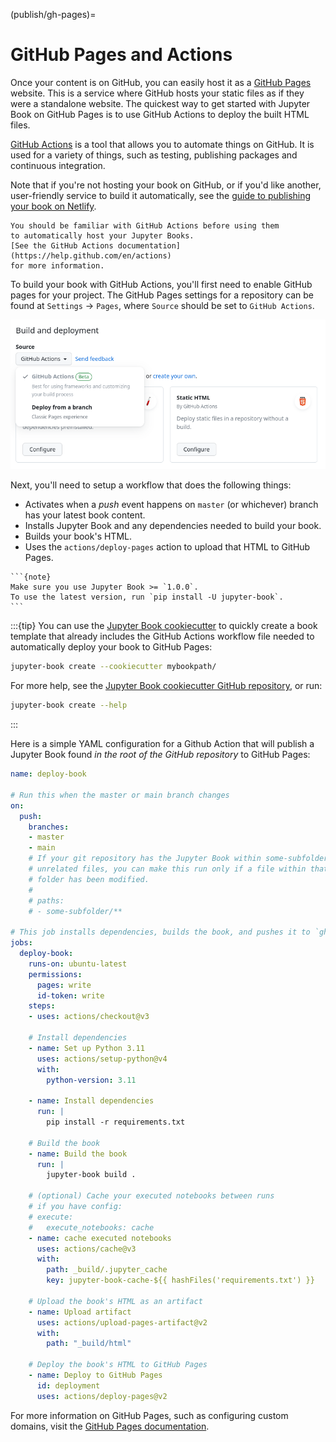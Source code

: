 (publish/gh-pages)=
# GitHub Pages and Actions

Once your content is on GitHub, you can easily host it as a [GitHub Pages](https://docs.github.com/en/pages/quickstart) website. This is a service where GitHub hosts your static files as if they were a standalone website. The quickest way to get started with Jupyter Book on GitHub Pages is to use GitHub Actions to deploy the built HTML files.

[GitHub Actions](https://docs.github.com/en/actions) is a tool that allows you to automate things on GitHub.
It is used for a variety of things, such as testing, publishing packages and continuous integration.

Note that if you're not hosting your book on GitHub,
or if you'd like another, user-friendly service to build it automatically,
see the [guide to publishing your book on Netlify](./netlify.md).

```{note}
You should be familiar with GitHub Actions before using them
to automatically host your Jupyter Books.
[See the GitHub Actions documentation](https://help.github.com/en/actions)
for more information.
```

To build your book with GitHub Actions, you'll first need to enable GitHub pages for your project. The GitHub Pages settings for a repository can be found at `Settings` -> `Pages`, where `Source` should be set to `GitHub Actions`.

![Setting the source for GitHub Pages in the repository settings](../images/ghp-source.png)


Next, you'll need to setup a workflow that does the following things:

* Activates when a *push* event happens on `master` (or whichever)
  branch has your latest book content.
* Installs Jupyter Book and any dependencies needed to build
  your book.
* Builds your book's HTML.
* Uses the `actions/deploy-pages` action to upload that HTML to GitHub Pages.

````{margin}
```{note}
Make sure you use Jupyter Book >= `1.0.0`.
To use the latest version, run `pip install -U jupyter-book`.
```
````

:::{tip}
You can use the [Jupyter Book cookiecutter](https://github.com/executablebooks/cookiecutter-jupyter-book) to quickly create a book template that already includes the GitHub Actions workflow file needed to automatically deploy your book to GitHub Pages:

```bash
jupyter-book create --cookiecutter mybookpath/
```

For more help, see the [Jupyter Book cookiecutter GitHub repository](https://github.com/executablebooks/cookiecutter-jupyter-book), or run:

```bash
jupyter-book create --help
```
:::

Here is a simple YAML configuration for a Github Action that will publish a Jupyter Book found _in the root of the GitHub repository_ to GitHub Pages:

```yaml
name: deploy-book

# Run this when the master or main branch changes
on:
  push:
    branches:
    - master
    - main
    # If your git repository has the Jupyter Book within some-subfolder next to
    # unrelated files, you can make this run only if a file within that specific
    # folder has been modified.
    #
    # paths:
    # - some-subfolder/**

# This job installs dependencies, builds the book, and pushes it to `gh-pages`
jobs:
  deploy-book:
    runs-on: ubuntu-latest
    permissions:
      pages: write
      id-token: write
    steps:
    - uses: actions/checkout@v3

    # Install dependencies
    - name: Set up Python 3.11
      uses: actions/setup-python@v4
      with:
        python-version: 3.11

    - name: Install dependencies
      run: |
        pip install -r requirements.txt

    # Build the book
    - name: Build the book
      run: |
        jupyter-book build .

    # (optional) Cache your executed notebooks between runs
    # if you have config:
    # execute:
    #   execute_notebooks: cache
    - name: cache executed notebooks
      uses: actions/cache@v3
      with:
        path: _build/.jupyter_cache
        key: jupyter-book-cache-${{ hashFiles('requirements.txt') }}

    # Upload the book's HTML as an artifact
    - name: Upload artifact
      uses: actions/upload-pages-artifact@v2
      with:
        path: "_build/html"

    # Deploy the book's HTML to GitHub Pages
    - name: Deploy to GitHub Pages
      id: deployment
      uses: actions/deploy-pages@v2
```


For more information on GitHub Pages, such as configuring custom domains, visit the [GitHub Pages documentation](https://docs.github.com/en/pages).

